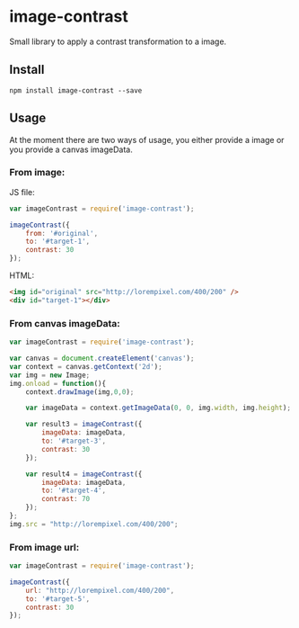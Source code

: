 # image-contrast

Small library to apply a contrast transformation to a image.

## Install

```
npm install image-contrast --save
```

## Usage
At the moment there are two ways of usage, you either provide a image or you provide a canvas imageData.

### From image:

JS file:
```js
var imageContrast = require('image-contrast');

imageContrast({
    from: '#original',
    to: '#target-1',
    contrast: 30
});
```

HTML:
```html
<img id="original" src="http://lorempixel.com/400/200" />
<div id="target-1"></div>
```

### From canvas imageData:

```js
var imageContrast = require('image-contrast');

var canvas = document.createElement('canvas');
var context = canvas.getContext('2d');
var img = new Image;
img.onload = function(){
    context.drawImage(img,0,0);

    var imageData = context.getImageData(0, 0, img.width, img.height);

    var result3 = imageContrast({
        imageData: imageData,
        to: '#target-3',
        contrast: 30
    });

    var result4 = imageContrast({
        imageData: imageData,
        to: '#target-4',
        contrast: 70
    });
};
img.src = "http://lorempixel.com/400/200";
```

### From image url:
```js
var imageContrast = require('image-contrast');

imageContrast({
    url: "http://lorempixel.com/400/200",
    to: '#target-5',
    contrast: 30
});
```
